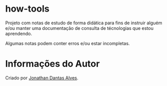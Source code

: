 # how-tools

Projeto com notas de estudo de forma didática para fins de instruir alguém e/ou manter uma documentação de consulta de técnologias que estou aprendendo.

Algumas notas podem conter erros e/ou estar incompletas.

# Informações do Autor

Criado por [Jonathan Dantas Alves](https://www.linkedin.com/in/jonathandantasalves/).
